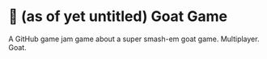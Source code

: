 # 🐐 (as of yet untitled) Goat Game

A GitHub game jam game about a super smash-em goat game. Multiplayer. Goat.
